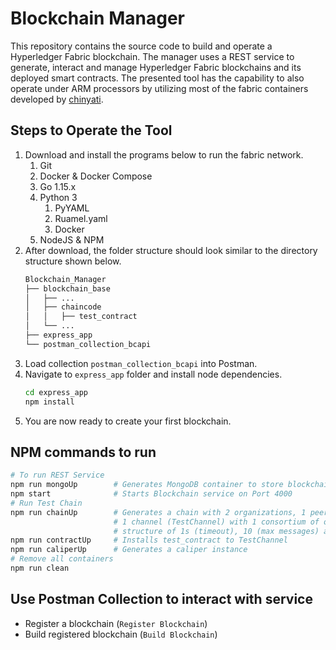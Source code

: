 # Blockchain Manager
This repository contains the source code to build and operate a Hyperledger Fabric blockchain. The manager uses a REST service to generate, interact and manage Hyperledger Fabric blockchains and its deployed smart contracts. The presented tool has the capability to also operate under ARM processors by utilizing most of the fabric containers developed by [chinyati](https://github.com/chinyati/Hyperledger-Fabric-ARM64-images).

## Steps to Operate the Tool
1. Download and install the programs below to run the fabric network.
    1. Git
    1. Docker & Docker Compose
    1. Go 1.15.x
    1. Python 3
        1. PyYAML
        1. Ruamel.yaml
        1. Docker
    1. NodeJS & NPM
1. After download, the folder structure should look similar to the directory structure shown below.
    ```bash
    Blockchain_Manager
    ├── blockchain_base
    │   ├── ...
    │   ├── chaincode
    │   │   ├── test_contract
    │   └── ...
    ├── express_app
    └── postman_collection_bcapi
    ```
1. Load collection `postman_collection_bcapi` into Postman.
1. Navigate to `express_app` folder and install node dependencies.
    ```bash
    cd express_app
    npm install
    ```
1. You are now ready to create your first blockchain.

## NPM commands to run
```bash
# To run REST Service
npm run mongoUp        # Generates MongoDB container to store blockchain structure information
npm start              # Starts Blockchain service on Port 4000
# Run Test Chain
npm run chainUp        # Generates a chain with 2 organizations, 1 peer per org, 1 orderer, 
                       # 1 channel (TestChannel) with 1 consortium of org1&2, and block
                       # structure of 1s (timeout), 10 (max messages) and 2MB (max bytes).
npm run contractUp     # Installs test_contract to TestChannel
npm run caliperUp      # Generates a caliper instance
# Remove all containers
npm run clean
```
## Use Postman Collection to interact with service
* Register a blockchain (`Register Blockchain`)
* Build registered blockchain (`Build Blockchain`)
